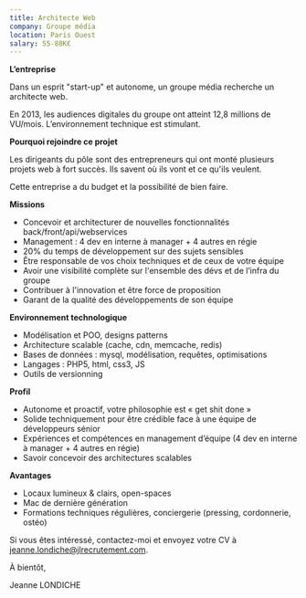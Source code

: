 ```yaml
---
title: Architecte Web
company: Groupe média
location: Paris Ouest
salary: 55-80K€
---
```


<strong>L’entreprise</strong>

Dans un esprit "start-up" et autonome, un groupe média recherche un architecte web.

En 2013, les audiences digitales du groupe ont atteint 12,8 millions de VU/mois. L’environnement technique est stimulant.

<strong>Pourquoi rejoindre ce projet</strong>

Les dirigeants du pôle sont des entrepreneurs qui ont monté plusieurs projets web à fort succès. Ils savent où ils vont et ce qu'ils veulent.

Cette entreprise a du budget et la possibilité de bien faire.

<strong>Missions</strong>

- Concevoir et architecturer de nouvelles fonctionnalités back/front/api/webservices
- Management : 4 dev en interne à manager + 4 autres en régie
- 20% du temps de développement sur des sujets sensibles 
- Être responsable de vos choix techniques et de ceux de votre équipe
- Avoir une visibilité complète sur l'ensemble des dévs et de l’infra du groupe
- Contribuer à l'innovation et être force de proposition
- Garant de la qualité des développements de son équipe


<strong>Environnement technologique</strong>

- Modélisation et POO, designs patterns
- Architecture scalable (cache, cdn, memcache, redis)
- Bases de données : mysql, modélisation, requêtes, optimisations
- Langages : PHP5, html, css3, JS
- Outils de versionning

<strong>Profil</strong>

- Autonome et proactif, votre philosophie est « get shit done »
- Solide techniquement pour être crédible face à une équipe de développeurs sénior
- Expériences et compétences en management d’équipe (4 dev en interne à manager + 4 autres en régie)
- Savoir concevoir des architectures scalables

<strong>Avantages</strong>

- Locaux lumineux & clairs, open-spaces
- Mac de dernière génération
- Formations techniques régulières, conciergerie (pressing, cordonnerie, ostéo)

Si vous êtes intéressé, contactez-moi et envoyez votre CV à jeanne.londiche@jlrecrutement.com.

À bientôt,

Jeanne LONDICHE

